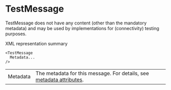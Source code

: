 # TestMessage

TestMessage does not have any content (other than the mandatory metadata) and may be used by implementations for (connectivity) testing purposes.

XML representation summary

```
<TestMessage
  Metadata...
/>
```

|          |                                                                                                |
|----------|------------------------------------------------------------------------------------------------|
| Metadata | The metadata for this message. For details, see [metadata attributes](metadata-attributes.md). |

